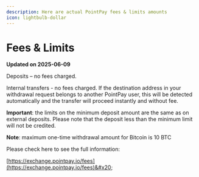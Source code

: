 ```yaml
---
description: Here are actual PointPay fees & limits amounts
icon: lightbulb-dollar
---
```


# Fees & Limits

**Updated on 2025-06-09**

&#x20;

Deposits – no fees charged.

Internal transfers - no fees charged. If the destination address in your withdrawal request belongs to another PointPay user, this will be detected automatically and the transfer will proceed instantly and without fee.

**Important**: the limits on the minimum deposit amount are the same as on external deposits. Please note that the deposit less than the minimum limit will not be credited.&#x20;

**Note**: maximum one-time withdrawal amount for Bitcoin is 10 BTC

Please check here to see the full information:

[https://exchange.pointpay.io/fees](https://exchange.pointpay.io/fees)&#x20;
